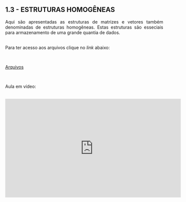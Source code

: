 <h2>1.3 - ESTRUTURAS HOMOGÊNEAS</h2>

<p align="justify">Aqui são apresentadas as estruturas de matrizes e vetores também denominadas de estruturas homogêneas. Estas estruturas são esseciais para armazenamento de uma grande quantia de dados.<br>

<br>

Para ter acesso aos arquivos clique no <i>link</i> abaixo:<br>

<br>

<a href="https://github.com/metodoscomputacionais/IntroMetodosComputacionais/tree/gh-pages/Aulas/Parte%201/Aulas/13" target="_blank">Arquivos</a><br>

<br>

Aula em vídeo:<br>

<br>

<iframe width="560" height="315" src="https://www.youtube.com/embed/bwcmGSUWGw4" title="YouTube video player" frameborder="0" allow="accelerometer; autoplay; clipboard-write; encrypted-media; gyroscope; picture-in-picture" allowfullscreen></iframe>

</p>
